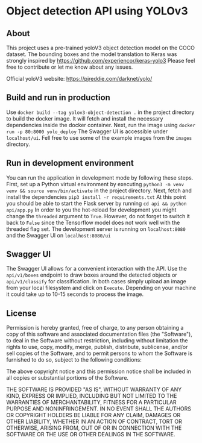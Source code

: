 # Object detection API using YOLOv3

## About
This project uses a pre-trained yoloV3 object detection model on the COCO dataset.
The bounding boxes and the model translation to Keras was strongly inspired by https://github.com/experiencor/keras-yolo3
Please feel free to contribute or let me know about any issues.

Official yoloV3 website:
https://pjreddie.com/darknet/yolo/

## Build and run in production
Use ``docker build --tag yolov3-object-detection .`` in the project directory to build the docker image.
It will fetch and install the necessary dependencies inside the docker container.
Next, run the image using ``docker run -p 80:8000 yolo_deploy``
The Swagger UI is accessible under ``localhost/ui``.
Fell free to use some of the example images from the `images` directory.

## Run in development environment
You can run the application in development mode by following these steps.
First, set up a Python virtual environment by executing ``python3 -m venv venv && source venv/bin/activate`` in the project directory. 
Next, fetch and install the dependencies ``pip3 install -r requirements.txt``
At this point you should be able to start the Flask server by running ``cd api && python api/app.py``
In order to you the hot-reload for development you might change the `threaded` argument to `True`. 
However, do not forget to switch it back to `False` since the Tensorflow model does not work well with the threaded flag set.
The development server is running on `localhost:8080` and the Swagger UI on `localhost:8080/ui`
 
## Swagger UI
The Swagger UI allows for a convenient interaction with the API.
Use the `api/v1/boxes` endpoint to draw boxes around the detected objects or `api/v1/classify` for classification.
In both cases simply upload an image from your local filesystem and click on `Execute`.
Depending on your machine it could take up to 10-15 seconds to process the image.


## License
Permission is hereby granted, free of charge, to any person obtaining a copy
of this software and associated documentation files (the "Software"), to deal
in the Software without restriction, including without limitation the rights
to use, copy, modify, merge, publish, distribute, sublicense, and/or sell
copies of the Software, and to permit persons to whom the Software is
furnished to do so, subject to the following conditions:

The above copyright notice and this permission notice shall be included in all
copies or substantial portions of the Software.

THE SOFTWARE IS PROVIDED "AS IS", WITHOUT WARRANTY OF ANY KIND, EXPRESS OR
IMPLIED, INCLUDING BUT NOT LIMITED TO THE WARRANTIES OF MERCHANTABILITY,
FITNESS FOR A PARTICULAR PURPOSE AND NONINFRINGEMENT. IN NO EVENT SHALL THE
AUTHORS OR COPYRIGHT HOLDERS BE LIABLE FOR ANY CLAIM, DAMAGES OR OTHER
LIABILITY, WHETHER IN AN ACTION OF CONTRACT, TORT OR OTHERWISE, ARISING FROM,
OUT OF OR IN CONNECTION WITH THE SOFTWARE OR THE USE OR OTHER DEALINGS IN THE
SOFTWARE.
